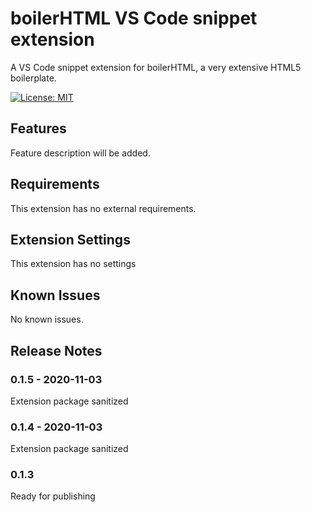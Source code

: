 # boilerHTML VS Code snippet extension

A VS Code snippet extension for boilerHTML, a very extensive HTML5 boilerplate.

[![License: MIT](https://img.shields.io/badge/License-MIT-blue.svg)](https://opensource.org/licenses/MIT)

## Features

Feature description will be added.

## Requirements

This extension has no external requirements.

## Extension Settings

This extension has no settings

## Known Issues

No known issues.

## Release Notes

### 0.1.5 - 2020-11-03

Extension package sanitized

### 0.1.4 - 2020-11-03

Extension package sanitized

### 0.1.3

Ready for publishing

